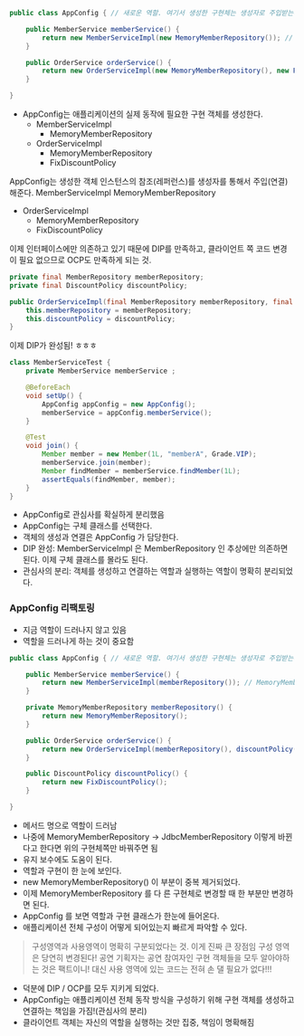 ````java
public class AppConfig { // 새로운 역할. 여기서 생성한 구현체는 생성자로 주입받는다.

    public MemberService memberService() {
        return new MemberServiceImpl(new MemoryMemberRepository()); // MemoryMemberRepository를 사용하고 싶을 때(구체적인 곳은 여기서 지정한다.)
    }

    public OrderService orderService() {
        return new OrderServiceImpl(new MemoryMemberRepository(), new FixDiscountPolicy());
    }

}
````
- AppConfig는 애플리케이션의 실제 동작에 필요한 구현 객체를 생성한다.
    - MemberServiceImpl 
        - MemoryMemberRepository 
    - OrderServiceImpl
        - MemoryMemberRepository
        - FixDiscountPolicy

AppConfig는 생성한 객체 인스턴스의 참조(레퍼런스)를 생성자를 통해서 주입(연결)해준다. MemberServiceImpl MemoryMemberRepository
- OrderServiceImpl
    - MemoryMemberRepository
    - FixDiscountPolicy

이제 인터페이스에만 의존하고 있기 때문에 DIP를 만족하고, 클라이언트 쪽 코드 변경이 필요 없으므로 OCP도 만족하게 되는 것.
```java
private final MemberRepository memberRepository;
private final DiscountPolicy discountPolicy;

public OrderServiceImpl(final MemberRepository memberRepository, final DiscountPolicy discountPolicy) {
    this.memberRepository = memberRepository;
    this.discountPolicy = discountPolicy;
}
```


이제 DIP가 완성됨! ㅎㅎㅎ
```java
class MemberServiceTest {
    private MemberService memberService ;

    @BeforeEach
    void setUp() {
        AppConfig appConfig = new AppConfig();
        memberService = appConfig.memberService();
    }

    @Test
    void join() {
        Member member = new Member(1L, "memberA", Grade.VIP);
        memberService.join(member);
        Member findMember = memberService.findMember(1L);
        assertEquals(findMember, member);
    }
}
```

- AppConfig로 관심사를 확실하게 분리했음
- AppConfig는 구체 클래스를 선택한다.
- 객체의 생성과 연결은 AppConfig 가 담당한다.
- DIP 완성: MemberServiceImpl 은 MemberRepository 인 추상에만 의존하면 된다. 이제 구체 클래스를 몰라도 된다.
- 관심사의 분리: 객체를 생성하고 연결하는 역할과 실행하는 역할이 명확히 분리되었다.

### AppConfig 리팩토링

- 지금 역할이 드러나지 않고 있음
- 역할을 드러나게 하는 것이 중요함
```java
public class AppConfig { // 새로운 역할. 여기서 생성한 구현체는 생성자로 주입받는다.

    public MemberService memberService() {
        return new MemberServiceImpl(memberRepository()); // MemoryMemberRepository를 사용하고 싶을 때(구체적인 곳은 여기서 지정한다.)
    }

    private MemoryMemberRepository memberRepository() {
        return new MemoryMemberRepository();
    }

    public OrderService orderService() {
        return new OrderServiceImpl(memberRepository(), discountPolicy());
    }

    public DiscountPolicy discountPolicy() {
        return new FixDiscountPolicy();
    }

}
```

- 메서드 명으로 역할이 드러남
- 나중에 MemoryMemberRepository -> JdbcMemberRepository 이렇게 바뀐다고 한다면 위의 구현체쪽만 바꿔주면 됨
- 유지 보수에도 도움이 된다.
- 역할과 구현이 한 눈에 보인다.
- new MemoryMemberRepository() 이 부분이 중복 제거되었다. 
- 이제 MemoryMemberRepository 를 다 른 구현체로 변경할 때 한 부분만 변경하면 된다.
- AppConfig 를 보면 역할과 구현 클래스가 한눈에 들어온다. 
- 애플리케이션 전체 구성이 어떻게 되어있는지 빠르게 파악할 수 있다.


> 구성영역과 사용영역이 명확히 구분되었다는 것. 이게 진짜 큰 장점임
> 구성 영역은 당연히 변경된다! 공연 기획자는 공연 참여자인 구현 객체들을 모두 알아야하는 것은 팩트이니!
> 대신 사용 영역에 있는 코드는 전혀 손 댈 필요가 없다!!!

- 덕분에 DIP / OCP를 모두 지키게 되었다.
- AppConfig는 애플리케이션 전체 동작 방식을 구성하기 위해 구현 객체를 생성하고 연결하는 책임을 가짐!(관심사의 분리)
- 클라이언트 객체는 자신의 역할을 실행하는 것만 집중, 책임이 명확해짐
